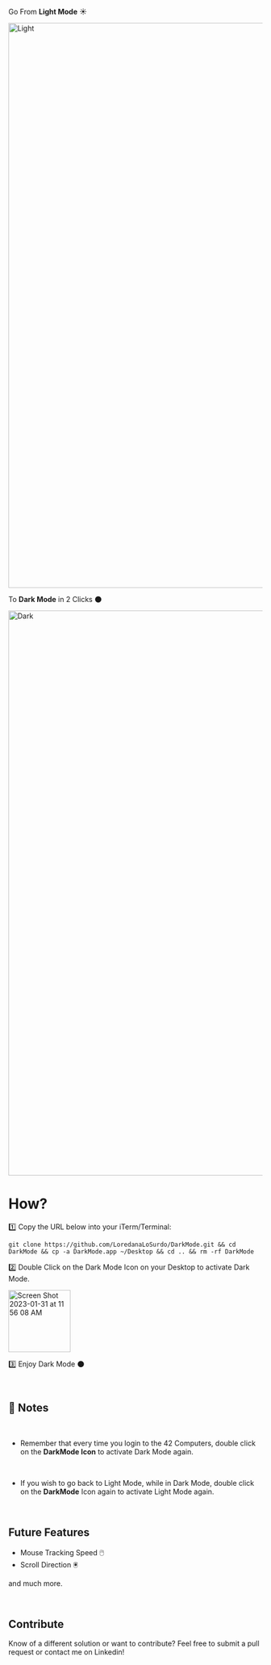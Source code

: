 Go From **Light Mode** :sunny:

<img width="1120" alt="Light" src="https://user-images.githubusercontent.com/58959408/215634826-41216e30-f99d-4a24-b8b1-d143c430ea13.png">

To **Dark Mode** in 2 Clicks :new_moon:

<img width="1120" alt="Dark" src="https://user-images.githubusercontent.com/58959408/215634891-7fd7e60d-5468-4635-893b-50b855acb9fd.png">

# How?

:one: Copy the URL below into your iTerm/Terminal:

```
git clone https://github.com/LoredanaLoSurdo/DarkMode.git && cd DarkMode && cp -a DarkMode.app ~/Desktop && cd .. && rm -rf DarkMode
```

:two: Double Click on the Dark Mode Icon on your Desktop to activate Dark Mode.

<img width="123" alt="Screen Shot 2023-01-31 at 11 56 08 AM" src="https://user-images.githubusercontent.com/58959408/215635610-22663a35-4233-4901-b72b-1304569b414d.png">

:three: Enjoy Dark Mode :new_moon:

<br>

## :bell: Notes

<br>

- Remember that every time you login to the 42 Computers, double click on the **DarkMode Icon** to activate Dark Mode again.

<br>

- If you wish to go back to Light Mode, while in Dark Mode, double click on the **DarkMode** Icon again to activate Light Mode again.

<br>

## Future Features

- Mouse Tracking Speed :computer_mouse:
- Scroll Direction :trackball:

and much more.

<br>

## Contribute
Know of a different solution or want to contribute? Feel free to submit a pull request or contact me on Linkedin!
